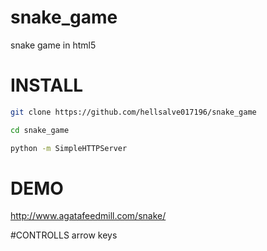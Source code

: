 # snake_game
snake game in html5

# INSTALL
```sh
git clone https://github.com/hellsalve017196/snake_game

cd snake_game

python -m SimpleHTTPServer
```
# DEMO
http://www.agatafeedmill.com/snake/

#CONTROLLS
arrow keys 
